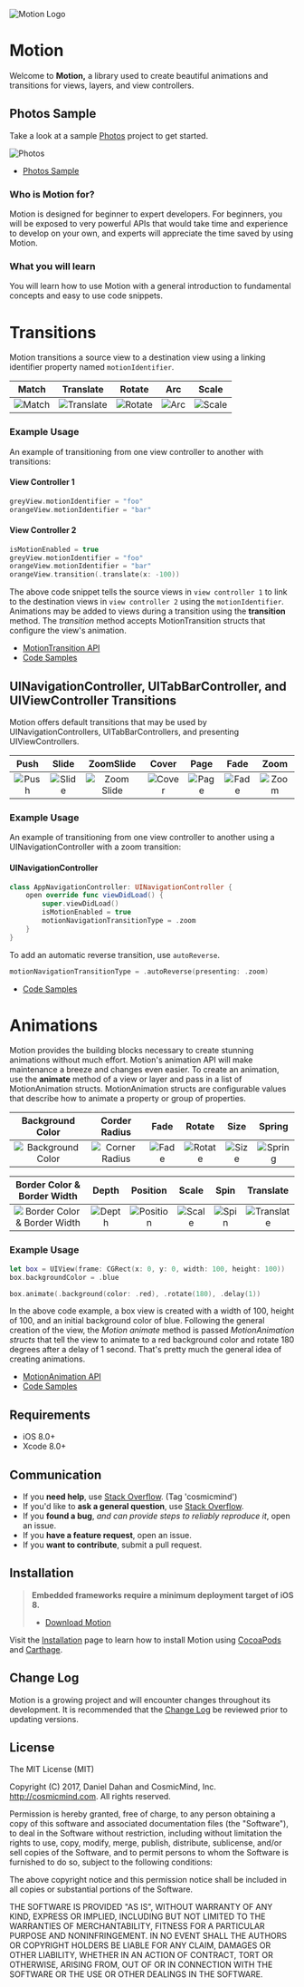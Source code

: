 ![Motion Logo](http://www.cosmicmind.com/motion/logo/motion_logo.png)

# Motion

Welcome to **Motion,** a library used to create beautiful animations and transitions for views, layers, and view controllers.

## Photos Sample

Take a look at a sample [Photos](https://github.com/CosmicMind/Samples/tree/master/Projects/Programmatic/Photos) project to get started.

![Photos](http://www.cosmicmind.com/motion/projects/photos.gif)

* [Photos Sample](https://github.com/CosmicMind/Samples/tree/master/Projects/Programmatic/Photos)

### Who is Motion for?

Motion is designed for beginner to expert developers. For beginners, you will be exposed to very powerful APIs that would take time and experience to develop on your own, and experts will appreciate the time saved by using Motion.

### What you will learn

You will learn how to use Motion with a general introduction to fundamental concepts and easy to use code snippets.

# Transitions

Motion transitions a source view to a destination view using a linking identifier property named `motionIdentifier`.

| Match | Translate | Rotate | Arc | Scale |
|:---:|:---:|:---:|:---:|:---:|
| ![Match](http://www.cosmicmind.com/motion/transitions_identifier/match.gif) |  ![Translate](http://www.cosmicmind.com/motion/transitions_identifier/translate.gif) | ![Rotate](http://www.cosmicmind.com/motion/transitions_identifier/rotate.gif) | ![Arc](http://www.cosmicmind.com/motion/transitions_identifier/arc.gif) | ![Scale](http://www.cosmicmind.com/motion/transitions_identifier/scale.gif) |

### Example Usage

An example of transitioning from one view controller to another with transitions:

#### View Controller 1

```swift
greyView.motionIdentifier = "foo"
orangeView.motionIdentifier = "bar"
```

#### View Controller 2

```swift
isMotionEnabled = true
greyView.motionIdentifier = "foo"
orangeView.motionIdentifier = "bar"
orangeView.transition(.translate(x: -100))
```

The above code snippet tells the source views in `view controller 1` to link to the destination views in `view controller 2` using the `motionIdentifier`. Animations may be added to views during a transition using the **transition** method. The *transition* method accepts MotionTransition structs that configure the view's animation.

* [MotionTransition API](https://cosmicmind.gitbooks.io/motion/content/motion_transition_api.html)
* [Code Samples](https://github.com/CosmicMind/Samples/tree/master/Projects/Programmatic/TransitionsWithIdentifier)

## UINavigationController, UITabBarController, and UIViewController Transitions

Motion offers default transitions that may be used by UINavigationControllers, UITabBarControllers, and presenting UIViewControllers.

| Push | Slide | ZoomSlide | Cover | Page | Fade | Zoom |
|:---:|:---:|:---:|:---:|:---:|:---:|:---:|
| ![Push](http://www.cosmicmind.com/motion/transitions/push.gif)  | ![Slide](http://www.cosmicmind.com/motion/transitions/slide.gif)| ![Zoom Slide](http://www.cosmicmind.com/motion/transitions/zoom_slide.gif) | ![Cover](http://www.cosmicmind.com/motion/transitions/cover.gif) | ![Page](http://www.cosmicmind.com/motion/transitions/page_in.gif) | ![Fade](http://www.cosmicmind.com/motion/transitions/fade.gif) | ![Zoom](http://www.cosmicmind.com/motion/transitions/zoom.gif)|

### Example Usage

An example of transitioning from one view controller to another using a UINavigationController with a zoom transition:

#### UINavigationController

```swift
class AppNavigationController: UINavigationController {
    open override func viewDidLoad() {
        super.viewDidLoad()
        isMotionEnabled = true
        motionNavigationTransitionType = .zoom
    }
}
```

To add an automatic reverse transition, use `autoReverse`.

```swift
motionNavigationTransitionType = .autoReverse(presenting: .zoom)
```

* [Code Samples](https://github.com/CosmicMind/Samples/tree/master/Projects/Programmatic/Transitions)

# Animations

Motion provides the building blocks necessary to create stunning animations without much effort. Motion's animation API will make maintenance a breeze and changes even easier. To create an animation, use the **animate** method of a view or layer and pass in a list of MotionAnimation structs. MotionAnimation structs are configurable values that describe how to animate a property or group of properties.

| Background Color | Corder Radius | Fade | Rotate | Size | Spring |
|:---:|:---:|:---:|:---:|:---:|:---:|
| ![Background Color](http://www.cosmicmind.com/motion/animations/background_color.gif) | ![Corner Radius](http://www.cosmicmind.com/motion/animations/corner_radius.gif) | ![Fade](http://www.cosmicmind.com/motion/animations/fade.gif) | ![Rotate](http://www.cosmicmind.com/motion/animations/rotate.gif) | ![Size](http://www.cosmicmind.com/motion/animations/size.gif) | ![Spring](http://www.cosmicmind.com/motion/animations/spring.gif) |

| Border Color & Border Width | Depth | Position | Scale | Spin | Translate |
|:---:|:---:|:---:|:---:|:---:|:---:|
|![Border Color & Border Width](http://www.cosmicmind.com/motion/animations/border_color.gif) | ![Depth](http://www.cosmicmind.com/motion/animations/depth.gif) | ![Position](http://www.cosmicmind.com/motion/animations/position.gif) | ![Scale](http://www.cosmicmind.com/motion/animations/scale.gif) | ![Spin](http://www.cosmicmind.com/motion/animations/spin.gif) | ![Translate](http://www.cosmicmind.com/motion/animations/translate.gif) |

### Example Usage

```swift
let box = UIView(frame: CGRect(x: 0, y: 0, width: 100, height: 100))
box.backgroundColor = .blue

box.animate(.background(color: .red), .rotate(180), .delay(1))
```

In the above code example, a box view is created with a width of 100, height of 100, and an initial background color of blue. Following the general creation of the view, the _Motion animate_ method is passed _MotionAnimation structs_ that tell the view to animate to a red background color and rotate 180 degrees after a delay of 1 second. That's pretty much the general idea of creating animations.

* [MotionAnimation API](https://cosmicmind.gitbooks.io/motion/content/motion_animation_api.html)
* [Code Samples](https://github.com/CosmicMind/Samples/tree/master/Projects/Programmatic/Animations)

## Requirements

* iOS 8.0+
* Xcode 8.0+

## Communication

- If you **need help**, use [Stack Overflow](http://stackoverflow.com/questions/tagged/cosmicmind). (Tag 'cosmicmind')
- If you'd like to **ask a general question**, use [Stack Overflow](http://stackoverflow.com/questions/tagged/cosmicmind).
- If you **found a bug**, _and can provide steps to reliably reproduce it_, open an issue.
- If you **have a feature request**, open an issue.
- If you **want to contribute**, submit a pull request.

## Installation

> **Embedded frameworks require a minimum deployment target of iOS 8.**
> - [Download Motion](https://github.com/CosmicMind/Motion/archive/master.zip)

Visit the [Installation](https://cosmicmind.gitbooks.io/motion/content/installation.html) page to learn how to install Motion using [CocoaPods](http://cocoapods.org) and [Carthage](https://github.com/Carthage/Carthage).

## Change Log

Motion is a growing project and will encounter changes throughout its development. It is recommended that the [Change Log](https://cosmicmind.gitbooks.io/motion/content/change_log.html) be reviewed prior to updating versions.

## License

The MIT License (MIT)

Copyright (C) 2017, Daniel Dahan and CosmicMind, Inc. <http://cosmicmind.com>.
All rights reserved.

Permission is hereby granted, free of charge, to any person obtaining a copy
of this software and associated documentation files (the "Software"), to deal
in the Software without restriction, including without limitation the rights
to use, copy, modify, merge, publish, distribute, sublicense, and/or sell
copies of the Software, and to permit persons to whom the Software is
furnished to do so, subject to the following conditions:

The above copyright notice and this permission notice shall be included in
all copies or substantial portions of the Software.

THE SOFTWARE IS PROVIDED "AS IS", WITHOUT WARRANTY OF ANY KIND, EXPRESS OR
IMPLIED, INCLUDING BUT NOT LIMITED TO THE WARRANTIES OF MERCHANTABILITY,
FITNESS FOR A PARTICULAR PURPOSE AND NONINFRINGEMENT. IN NO EVENT SHALL THE
AUTHORS OR COPYRIGHT HOLDERS BE LIABLE FOR ANY CLAIM, DAMAGES OR OTHER
LIABILITY, WHETHER IN AN ACTION OF CONTRACT, TORT OR OTHERWISE, ARISING FROM,
OUT OF OR IN CONNECTION WITH THE SOFTWARE OR THE USE OR OTHER DEALINGS IN
THE SOFTWARE.
